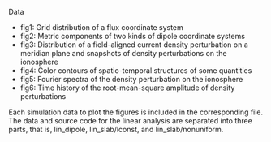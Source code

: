 Data
* fig1: Grid distribution of a flux coordinate system
* fig2: Metric components of two kinds of dipole coordinate systems
* fig3: Distribution of a field-aligned current density perturbation on a meridian plane and snapshots of density perturbations on the ionosphere
* fig4: Color contours of spatio-temporal structures of some quantities
* fig5: Fourier spectra of the density perturbation on the ionosphere
* fig6: Time history of the root-mean-square amplitude of density perturbations

Each simulation data to plot the figures is included in the corresponding file. The data and source code for the linear analysis are separated into three parts, that is, lin_dipole, lin_slab/lconst, and lin_slab/nonuniform.
